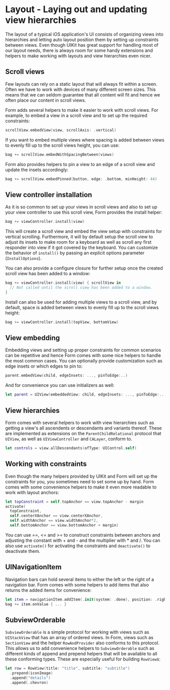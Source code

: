 # Layout - Laying out and updating view hierarchies

The layout of a typical iOS application's UI consists of organizing views into hierarchies and letting auto layout position them by setting up constraints between views. Even though UIKit has great support for handling most of our layout needs, there is always room for some handy extensions and helpers to make working with layouts and view hierarchies even nicer.

## Scroll views

Few layouts can rely on a static layout that will always fit within a screen. Often we have to work with devices of many different screen sizes. This means that we can seldom guarantee that all content will fit and hence we often place our content in scroll views.

Form adds several helpers to make it easier to work with scroll views. For example, to embed a view in a scroll view and to set up the required constraints:

```swift
scrollView.embedView(view, scrollAxis: .vertical)
```

If you want to embed multiple views where spacing is added between views to evenly fill up to the scroll views height, you can use:

```swift
bag += scrollView.embedWithSpacingBetween(views)
```

Form also provides helpers to pin a view to an edge of a scroll view and update the insets accordingly:

```swift
bag += scrollView.embedPinned(button, edge: .bottom, minHeight: 44)
```

## View controller installation 

As it is so common to set up your views in scroll views and also to set up your view controller to use this scroll view, Form provides the install helper: 

```swift
bag += viewController.install(view)
```

This will create a scroll view and embed the view setup with constraints for vertical scrolling. Furthermore, it will by default setup the scroll view to adjust its insets to make room for a keyboard as well as scroll any first responder into view if it got covered by the keyboard. You can customize the behavior of `install()` by passing an explicit options parameter (`InstallOptions`). 

You can also provide a configure closure for further setup once the created scroll view has been added to a window:

```swift
bag += viewController.install(view) { scrollView in
  // Not called until the scroll view has been added to a window.
}
```

Install can also be used for adding multiple views to a scroll view, and by default, space is added between views to evenly fill up to the scroll views height:

```swift
bag += viewController.install(topView, bottomView)
``` 

## View embedding

Embedding views and setting up proper constraints for common scenarios can be repetitive and hence Form comes with some nice helpers to handle the most common cases. You can optionally provide customization such as edge insets or which edges to pin to:

```swift
parent.embedView(child, edgeInsets: ..., pinToEdge:..)
```

And for convenience you can use initializers as well:

```swift
let parent = UIView(embeddedView: child, edgeInsets: ..., pinToEdge:.. )
```

## View hierarchies

Form comes with several helpers to work with view hierarchies such as getting a view's all ascendents or descendants and variants thereof. These are implemented as extensions on the `ParentChildRelational` protocol that `UIView`, as well as `UIViewController` and `CALayer`, conform to.

```swift
let controls = view.allDescendants(ofType: UIControl.self)
```

## Working with constraints

Even though the many helpers provided by UIKit and Form will set up the constraints for you, you sometimes need to set some up by hand. Form comes with some convenience helpers to make it even more readable to work with layout anchors:

```swift
let topConstraint = self.topAnchor == view.topAnchor - margin 
activate(
  topConstraint,
  self.centerXAnchor == view.centerXAnchor,
  self.widthAnchor == view.widthAnchor*2,
  self.bottomAnchor == view.bottomAnchor + margin)
```

You can use ==, <= and >= to construct constraints between anchors and adjusting the constant with + and - and the multiplier with * and /. You can also use `activate()` for activating the constraints and `deactivate()` to deactivate them. 

## UINavigationItem

Navigation bars can hold several items to either the left or the right of a navigation bar. Form comes with some helpers to add items that also returns the added items for convenience:

```swift
let item = navigationItem.addItem(.init(system: .done), position: .right)
bag += item.onValue { ... }
``` 

## SubviewOrderable

`SubviewOrderable` is a simple protocol for working with views such as `UIStackView` that has an array of ordered views. In Form, views such as `SectionView` and the helper `RowAndProvider` also conforms to this protocol. This allows us to add convenience helpers to `SubviewOrderable` such as different kinds of append and prepend helpers that will be available to all these conforming types. These are especially useful for building `RowView`s:

```swift
let row = RowView(title: "title", subtitle: "subtitle")
  .prepend(iconImage)
  .append("details")
  .append(.chevron)
```
